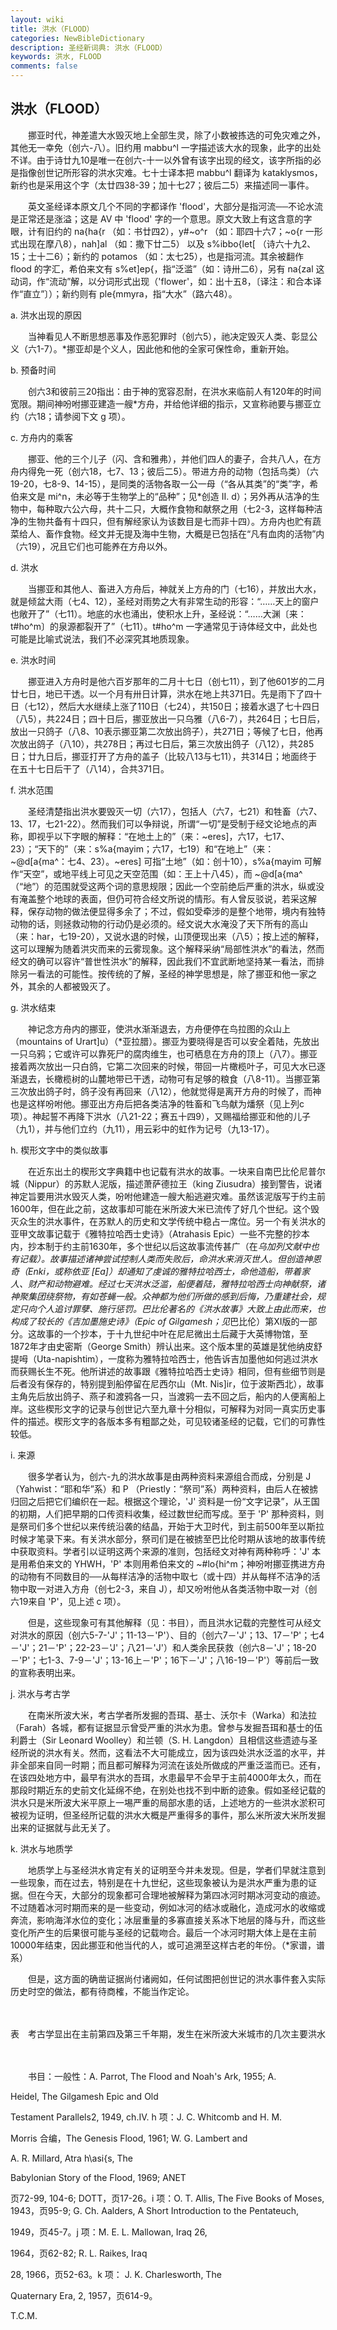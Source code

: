 ```yaml
---
layout: wiki
title: 洪水（FLOOD）
categories: NewBibleDictionary
description: 圣经新词典: 洪水（FLOOD）
keywords: 洪水, FLOOD
comments: false
---
```


## 洪水（FLOOD）

　　挪亚时代，神差遣大水毁灭地上全部生灵，除了小数被拣选的可免灾难之外，其他无一幸免（创六-八）。旧约用 mabbu^l 一字描述该大水的现象，此字的出处不详。由于诗廿九10是唯一在创六-十一以外曾有该字出现的经文，该字所指的必是指像创世记所形容的洪水灾难。七十士译本把 mabbu^l 翻译为 kataklysmos，新约也是采用这个字（太廿四38-39；加十七27；彼后二5）来描述同一事件。

　　英文圣经译本原文几个不同的字都译作 'flood'，大部分是指河流──不论水流是正常还是涨溢；这是 AV 中 'flood' 字的一个意思。原文大致上有这含意的字眼，计有旧约的 na{ha{r （如：书廿四2），y#~o^r （如：耶四十六7；~o{r 一形式出现在摩八8），nah]al （如：撒下廿二5） 以及 s%ibbo{let[ （诗六十九2、15；士十二6）；新约的 potamos （如：太七25），也是指河流。其余被翻作 flood 的字汇，希伯来文有 s%et]ep{，指“泛滥”（如：诗卅二6），另有 na{zal 这动词，作“流动”解，以分词形式出现（'flower'，如：出十五8，〔译注：和合本译作“直立”〕）；新约则有 ple{mmyra，指“大水”（路六48）。

a. 洪水出现的原因

　　当神看见人不断思想恶事及作恶犯罪时（创六5），祂决定毁灭人类、彰显公义（六1-7）。*挪亚却是个义人，因此他和他的全家可保性命，重新开始。

b. 预备时间

　　创六3和彼前三20指出：由于神的宽容忍耐，在洪水来临前人有120年的时间宽限。期间神吩咐挪亚建造一艘*方舟，并给他详细的指示，又宣称祂要与挪亚立约（六18；请参阅下文 g 项）。

c. 方舟内的乘客

　　挪亚、他的三个儿子（闪、含和雅弗），并他们四人的妻子，合共八人，在方舟内得免一死（创六18，七7、13；彼后二5）。带进方舟的动物（包括鸟类）（六19-20，七8-9、14-15），是同类的活物各取一公一母（“各从其类”的“类”字，希伯来文是 mi^n，未必等于生物学上的“品种”；见*创造 II. d）；另外再从洁净的生物中，每种取六公六母，共十二只，大概作食物和献祭之用（七2-3，这样每种洁净的生物共备有十四只，但有解经家认为该数目是七而非十四）。方舟内也贮有蔬菜给人、畜作食物。经文并无提及海中生物，大概是已包括在“凡有血肉的活物”内（六19），况且它们也可能养在方舟以外。

d. 洪水

　　当挪亚和其他人、畜进入方舟后，神就关上方舟的门（七16），并放出大水，就是倾盆大雨（七4、12），圣经对雨势之大有非常生动的形容：“……天上的窗户也敞开了”（七11）。地底的水也涌出，使积水上升，圣经说：“……大渊〔来：t#ho^m〕的泉源都裂开了”（七11）。t#ho^m 一字通常见于诗体经文中，此处也可能是比喻式说法，我们不必深究其地质现象。

e. 洪水时间

　　挪亚进入方舟时是他六百岁那年的二月十七日（创七11），到了他601岁的二月廿七日，地已干透。以一个月有卅日计算，洪水在地上共371日。先是雨下了四十日（七12），然后大水继续上涨了110日（七24），共150日；接着水退了七十四日（八5），共224日；四十日后，挪亚放出一只乌雅（八6-7），共264日；七日后，放出一只鸽子（八8、10表示挪亚第二次放出鸽子），共271日；等候了七日，他再次放出鸽子（八10），共278日；再过七日后，第三次放出鸽子（八12），共285日；廿九日后，挪亚打开了方舟的盖子（比较八13与七11），共314日；地面终于在五十七日后干了（八14），合共371日。

f. 洪水范围

　　圣经清楚指出洪水要毁灭一切（六17），包括人（六7，七21）和牲畜（六7、13、17，七21-22）。然而我们可以争辩说，所谓“一切”是受制于经文论地点的声称，即视乎以下字眼的解释：“在地土上的”（来：~eres]，六17，七17、23）；“天下的”（来：s%a{mayim；六17，七19）和“在地上”（来：~@d[a{ma^：七4、23）。~eres] 可指“土地”（如：创十10），s%a{mayim 可解作“天空”，或地平线上可见之天空范围（如：王上十八45），而 ~@d[a{ma^ （“地”）的范围就受这两个词的意思规限；因此一个空前绝后严重的洪水，纵或没有淹盖整个地球的表面，但仍可符合经文所说的情形。有人曾反驳说，若采这解释，保存动物的做法便显得多余了；不过，假如受牵涉的是整个地带，境内有独特动物的话，则拯救动物的行动仍是必须的。经文说大水淹没了天下所有的高山（来：har，七19-20），又说水退的时候，山顶便现出来（八5）；按上述的解释，这可以理解为随着洪灾而来的云雾现象。这个解释采纳“局部性洪水”的看法，然而经文的确可以容许“普世性洪水”的解释，因此我们不宜武断地坚持某一看法，而排除另一看法的可能性。按传统的了解，圣经的神学思想是，除了挪亚和他一家之外，其余的人都被毁灭了。

g. 洪水结束

　　神记念方舟内的挪亚，使洪水渐渐退去，方舟便停在鸟拉图的众山上（mountains of Urart]u）（*亚拉腊）。挪亚为要晓得是否可以安全着陆，先放出一只乌鸦；它或许可以靠死尸的腐肉维生，也可栖息在方舟的顶上（八7）。挪亚接着两次放出一只白鸽，它第二次回来的时候，带回一片橄榄叶子，可见大水已逐渐退去，长橄榄树的山麓地带已干透，动物可有足够的粮食（八8-11）。当挪亚第三次放出鸽子时，鸽子没有再回来（八12），他就觉得是离开方舟的时候了，而神也是这样吩咐他。挪亚出方舟后把各类洁净的牲畜和飞鸟献为燔祭（见上列c项）。神起誓不再降下洪水（八21-22；赛五十四9），又赐福给挪亚和他的儿子（九1），并与他们立约（九11），用云彩中的虹作为记号（九13-17）。

h. 楔形文字中的类似故事

　　在近东出土的楔形文字典籍中也记载有洪水的故事。一块来自南巴比伦尼普尔城（Nippur）的苏默人泥版，描述萧萨德拉王（king Ziusudra）接到警告，说诸神定旨要用洪水毁灭人类，吩咐他建造一艘大船逃避灾难。虽然该泥版写于约主前1600年，但在此之前，这故事却可能在米所波大米已流传了好几个世纪。这个毁灭众生的洪水事件，在苏默人的历史和文学传统中稳占一席位。另一个有关洪水的亚甲文故事记载于《雅特拉哈西士史诗》（Atrahasis Epic）一些不完整的抄本内，抄本制于约主前1630年，多个世纪以后这故事流传甚广（在*乌加列文献中也有记载）。故事描述诸神尝试控制人类而失败后，命洪水来消灭世人。但创造神恩奇（Enki，或称依亚 [Ea]）却通知了虔诚的雅特拉哈西士，命他造船，带着家人、财产和动物避难。经过七天洪水泛滥，船便着陆，雅特拉哈西士向神献祭，诸神聚集团绕祭物，有如苍蝇一般。众神都为他们所做的感到后悔，乃重建社会，规定只向个人追讨罪孽、施行惩罚。巴比伦著名的《洪水故事》大致上由此而来，也构成了较长的《吉加墨施史诗》（Epic of Gilgamesh；见*巴比伦）第XI版的一部分。这故事的一个抄本，于十九世纪中叶在尼尼微出土后藏于大英博物馆，至1872年才由史密斯（George Smith）辨认出来。这个版本里的英雄是犹他纳皮舒提呣（Uta-napishtim），一度称为雅特拉哈西士，他告诉吉加墨他如何逃过洪水而获赐长生不死。他所讲述的故事跟《雅特拉哈西士史诗》相同，但有些细节则是后者没有保存的，特别提到船停留在尼西尔山（Mt. Nis]ir，位于波斯西北），故事主角先后放出鸽子、燕子和渡鸦各一只，当渡鸦一去不回之后，船内的人便离船上岸。这些楔形文字的记录与创世记六至九章十分相似，可解释为对同一真实历史事件的描述。楔形文字的各版本多有粗鄙之处，可见较诸圣经的记载，它们的可靠性较低。

i. 来源

　　很多学者认为，创六-九的洪水故事是由两种资料来源组合而成，分别是 J （Yahwist：“耶和华”系）和 P （Priestly：“祭司”系）两种资料，由后人在被掳归回之后把它们编织在一起。根据这个理论，'J' 资料是一份“文字记录”，从王国的初期，人们把早期的口传资料收集，经过数世纪而写成。至于 'P' 那种资料，则是祭司们多个世纪以来传统沿袭的结晶，开始于大卫时代，到主前500年至以斯拉时候才笔录下来。有关洪水部分，祭司们是在被掳至巴比伦时期从该地的故事传统中获取资料。学者引以证明这两个来源的准则，包括经文对神有两种称呼：'J' 本是用希伯来文的 YHWH，'P' 本则用希伯来文的 ~#lo{hi^m；神吩咐挪亚携进方舟的动物有不同数目的──从每样洁净的活物中取七（或十四）并从每样不洁净的活物中取一对进入方舟（创七2-3，来自 J），却又吩咐他从各类活物中取一对（创六19来自 'P'，见上述 c 项）。

　　但是，这些现象可有其他解释（见：书目），而且洪水记载的完整性可从经文对洪水的原因（创六5-7-'J'；11-13－'P'）、目的（创六7－'J'；13、17－'P'；七4－'J'；21－'P'；22-23－'J'；八21－'J'）和人类余民获救（创六8－'J'；18-20－'P'；七1-3、7-9－'J'；13-16上－'P'；16下－'J'；八16-19－'P'）等前后一致的宣称表明出来。

j. 洪水与考古学

　　在南米所波大米，考古学者所发掘的吾珥、基士、沃尔卡（Warka）和法拉（Farah）各城，都有证据显示曾受严重的洪水为患。曾参与发掘吾珥和基士的伍利爵士（Sir Leonard Woolley）和兰顿（S. H. Langdon）且相信这些遗迹与圣经所说的洪水有关。然而，这看法不大可能成立，因为该四处洪水泛滥的水平，并非全部来自同一时期；而且都可解释为河流在该处所做成的严重泛滥而已。还有，在该四处地方中，最早有洪水的吾珥，水患最早不会早于主前4000年太久，而在那段时期近东的史前文化延绵不绝，在别处也找不到中断的迹象。假如圣经记载的洪水只是米所波大米平原上一埸严重的局部水患的话，上述地方的一些洪水淤积可被视为证明，但圣经所记载的洪水大概是严重得多的事件，那么米所波大米所发掘出来的证据就与此无关了。

k. 洪水与地质学

　　地质学上与圣经洪水肯定有关的证明至今并未发现。但是，学者们早就注意到一些现象，而在过去，特别是在十九世纪，这些现象被认为是洪水严重为患的证据。但在今天，大部分的现象都可合理地被解释为第四冰河时期冰河变动的痕迹。不过随着冰河时期而来的是一些变动，例如冰河的结冰或融化，造成河水的收缩或奔流，影响海洋水位的变化；冰层重量的多寡直接关系冰下地层的降与升，而这些变化所产生的后果很可能与圣经的记载吻合。最后一个冰河时期大体上是在主前10000年结束，因此挪亚和他当代的人，或可追溯至这样古老的年份。（*家谱，谱系）

　　但是，这方面的确凿证据尚付诸阙如，任何试图把创世记的洪水事件套入实际历史时空的做法，都有待商榷，不能当作定论。

　





表　考古学显出在主前第四及第三千年期，发生在米所波大米城巿的几次主要洪水

　

　　书目：一般性：A. Parrot, The Flood and Noah's Ark, 1955; A.

Heidel, The Gilgamesh Epic and Old

Testament Parallels2, 1949, ch.IV. h 项：J. C. Whitcomb and H. M.

Morris 合编，The Genesis Flood, 1961; W. G. Lambert and

A. R. Millard, Atra h\asi{s, The

Babylonian Story of the Flood, 1969; ANET

页72-99, 104-6; DOTT，页17-26。i 项：O. T. Allis, The Five Books of Moses, 1943，页95-9; G. Ch. Aalders, A Short Introduction to the Pentateuch,

1949，页45-7。j 项：M. E. L. Mallowan, Iraq 26,

1964，页62-82; R. L. Raikes, Iraq

28, 1966，页52-63。k 项： J. K. Charlesworth, The

Quaternary Era, 2, 1957，页614-9。

T.C.M.








